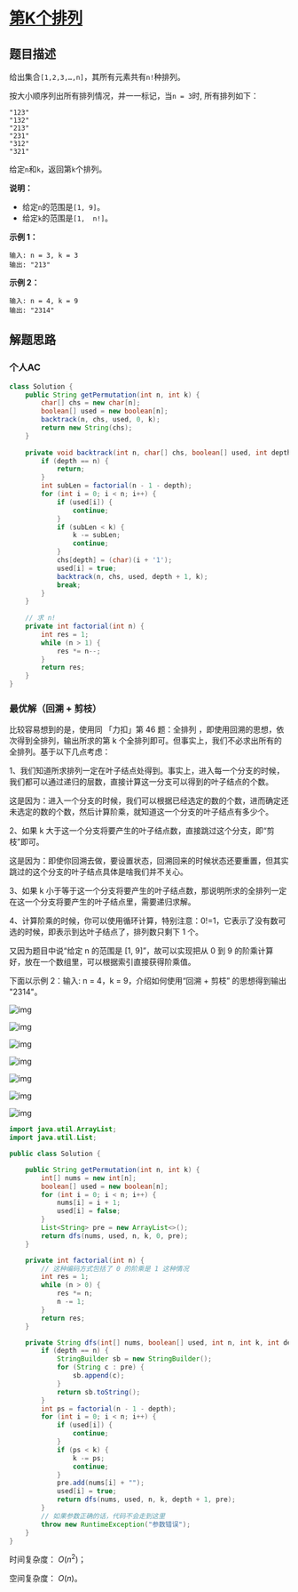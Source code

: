 # [第K个排列](https://leetcode-cn.com/problems/permutation-sequence/)

## 题目描述

给出集合`[1,2,3,…,n]`，其所有元素共有`n!`种排列。

按大小顺序列出所有排列情况，并一一标记，当`n = 3`时, 所有排列如下：

```
"123"
"132"
"213"
"231"
"312"
"321"
```

给定`n`和`k`，返回第`k`个排列。

**说明：**

- 给定`n`的范围是`[1, 9]`。
- 给定`k`的范围是`[1,  n!]`。

**示例 1：**

```
输入: n = 3, k = 3
输出: "213"
```

**示例 2：**

```
输入: n = 4, k = 9
输出: "2314"
```

## 解题思路

### 个人AC

```java
class Solution {
    public String getPermutation(int n, int k) {
        char[] chs = new char[n];
        boolean[] used = new boolean[n];
        backtrack(n, chs, used, 0, k);
        return new String(chs);
    }
    
    private void backtrack(int n, char[] chs, boolean[] used, int depth, int k) {
        if (depth == n) {
            return;
        }
        int subLen = factorial(n - 1 - depth);
        for (int i = 0; i < n; i++) {
            if (used[i]) {
                continue;
            }
            if (subLen < k) {
                k -= subLen;
                continue;
            }
            chs[depth] = (char)(i + '1');
            used[i] = true;
            backtrack(n, chs, used, depth + 1, k);
            break;
        }
    }
    
    // 求 n!
    private int factorial(int n) {
        int res = 1;
        while (n > 1) {
            res *= n--;
        }
        return res;
    }
}
```

### 最优解（回溯 + 剪枝）

比较容易想到的是，使用同 「力扣」第 46 题：全排列 ，即使用回溯的思想，依次得到全排列，输出所求的第 k 个全排列即可。但事实上，我们不必求出所有的全排列。基于以下几点考虑：

1、我们知道所求排列一定在叶子结点处得到。事实上，进入每一个分支的时候，我们都可以通过递归的层数，直接计算这一分支可以得到的叶子结点的个数。

这是因为：进入一个分支的时候，我们可以根据已经选定的数的个数，进而确定还未选定的数的个数，然后计算阶乘，就知道这一个分支的叶子结点有多少个。

2、如果 k 大于这一个分支将要产生的叶子结点数，直接跳过这个分支，即“剪枝”即可。

这是因为：即使你回溯去做，要设置状态，回溯回来的时候状态还要重置，但其实跳过的这个分支的叶子结点具体是啥我们并不关心。

3、如果 k 小于等于这一个分支将要产生的叶子结点数，那说明所求的全排列一定在这一个分支将要产生的叶子结点里，需要递归求解。

4、计算阶乘的时候，你可以使用循环计算，特别注意：0!=1，它表示了没有数可选的时候，即表示到达叶子结点了，排列数只剩下 1 个。

又因为题目中说“给定 n 的范围是 [1, 9]”，故可以实现把从 0 到 9 的阶乘计算好，放在一个数组里，可以根据索引直接获得阶乘值。

下面以示例 2：输入: n = 4，k = 9，介绍如何使用“回溯 + 剪枝” 的思想得到输出 "2314"。

![img](assets/9dd41a79025d44e54d0ec2c8bfe5f0fb66fa2f33ee314738c7c8633ece76659f-60-3.png)

![img](assets/ae9f57c21c8069c5b92d71fbb586c3c2cf76bfd4aaf70b3d9c2365ba18cb386c-60-4.png)

![img](assets/c8127aac3ea6098c1a9ae30e9fdb212c01c48a2392301ae0d1ccc8deaadfa1ea-60-5.png)

![img](assets/0fc34901e80c13e0fcc2c0573d73404c15755cd197a7ec217bc9e5a3313f4771-60-6.png)

![img](assets/ad562087fb3503b3dbd9fb1af0635b2b8158b5113de68ea0d625d3504fa9ef78-60-7.png)

![img](assets/e3c699a081fabc9f7470614e455c92f870ac5b1808e6898c7ee086103dac0e4b-60-8.png)

![img](assets/dfaa42fe610ce291fe03e6dfe2871504621c872eab4bad2e741c58a88b0eebd4-60-9.png)

```java
import java.util.ArrayList;
import java.util.List;

public class Solution {

    public String getPermutation(int n, int k) {
        int[] nums = new int[n];
        boolean[] used = new boolean[n];
        for (int i = 0; i < n; i++) {
            nums[i] = i + 1;
            used[i] = false;
        }
        List<String> pre = new ArrayList<>();
        return dfs(nums, used, n, k, 0, pre);
    }

    private int factorial(int n) {
        // 这种编码方式包括了 0 的阶乘是 1 这种情况
        int res = 1;
        while (n > 0) {
            res *= n;
            n -= 1;
        }
        return res;
    }

    private String dfs(int[] nums, boolean[] used, int n, int k, int depth, List<String> pre) {
        if (depth == n) {
            StringBuilder sb = new StringBuilder();
            for (String c : pre) {
                sb.append(c);
            }
            return sb.toString();
        }
        int ps = factorial(n - 1 - depth);
        for (int i = 0; i < n; i++) {
            if (used[i]) {
                continue;
            }
            if (ps < k) {
                k -= ps;
                continue;
            }
            pre.add(nums[i] + "");
            used[i] = true;
            return dfs(nums, used, n, k, depth + 1, pre);
        }
        // 如果参数正确的话，代码不会走到这里
        throw new RuntimeException("参数错误");
    }
}
```



时间复杂度： $O(n^2)$；

空间复杂度： $O(n)$。


